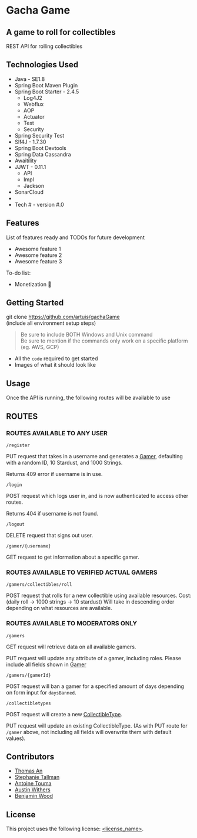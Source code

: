 # Gacha Game

## A game to roll for collectibles

REST API for rolling collectibles

## Technologies Used

* Java - SE1.8
* Spring Boot Maven Plugin
* Spring Boot Starter - 2.4.5
  - Log4J2
  - Webflux
  - AOP
  - Actuator
  - Test
  - Security
* Spring Security Test
* Slf4J - 1.7.30
* Spring Boot Devtools
* Spring Data Cassandra
* Awaitility
* JJWT - 0.11.1
  - API
  - Impl
  - Jackson
* SonarCloud
* 
* Tech # - version #.0

## Features

List of features ready and TODOs for future development
* Awesome feature 1
* Awesome feature 2
* Awesome feature 3

To-do list:
* Monetization :slightly_smiling_face:

## Getting Started
   
git clone https://github.com/artuis/gachaGame  
(include all environment setup steps)

> Be sure to include BOTH Windows and Unix command  
> Be sure to mention if the commands only work on a specific platform (eg. AWS, GCP)

- All the `code` required to get started
- Images of what it should look like

## Usage

Once the API is running, the following routes will be available to use

## ROUTES

### ROUTES AVAILABLE TO ANY USER

```/register```

PUT request that takes in a username and generates a [Gamer](src/main/java/com/group3/beans/Gamer.java), defaulting with a random ID, 10 Stardust, and 1000 Strings.

Returns 409 error if username is in use.

```/login```

POST request which logs user in, and is now authenticated to access other routes.

Returns 404 if username is not found.

```/logout```

DELETE request that signs out user.

```/gamer/{username}```

GET request to get information about a specific gamer.

### ROUTES AVAILABLE TO VERIFIED ACTUAL GAMERS

```/gamers/collectibles/roll```

POST request that rolls for a new collectible using available resources.
Cost: (daily roll -> 1000 strings -> 10 stardust)
Will take in descending order depending on what resources are available.

### ROUTES AVAILABLE TO MODERATORS ONLY

```/gamers```

GET request will retrieve data on all available gamers.

PUT request will update any attribute of a gamer, including roles. Please include all fields shown in [Gamer](src/main/java/com/group3/beans/Gamer.java)

```/gamers/{gamerId}```

POST request will ban a gamer for a specified amount of days depending on form input for ```daysBanned```.

```/collectibletypes```

POST request will create a new [CollectibleType](src/main/java/com/group3/beans/CollectibleType.java).

PUT request will update an existing CollectibleType. (As with PUT route for ```/gamer``` above, not including all fields will overwrite them with default values).

## Contributors

* [Thomas An](https://github.com/artuis)
* [Stephanie Tallman](https://github.com/sctallman)
* [Antoine Touma](https://github.com/chielo9513)
* [Austin Withers](https://github.com/AustinWithers)
* [Benjamin Wood](https://github.com/lwood-benjamin)

## License

This project uses the following license: [<license_name>](<link>).
